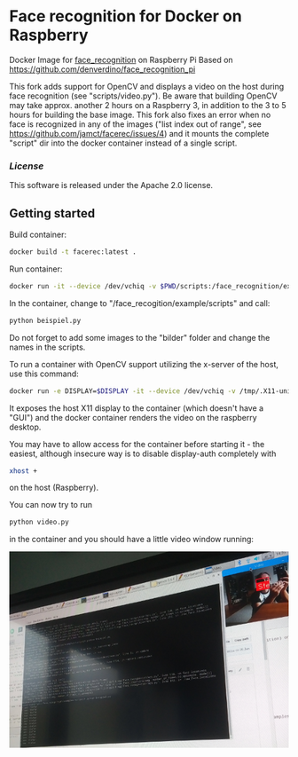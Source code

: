 # Face recognition for Docker on Raspberry

Docker Image for [face_recognition](https://github.com/ageitgey/face_recognition) on Raspberry Pi
Based on https://github.com/denverdino/face_recognition_pi

This fork adds support for OpenCV and displays a video on the host during face recognition (see "scripts/video.py").
Be aware that building OpenCV may take approx. another 2 hours on a Raspberry 3, in addition to the 3 to 5 hours for building the base image.
This fork also fixes an error when no face is recognized in any of the images ("list index out of range", see https://github.com/jamct/facerec/issues/4) and it mounts the complete "script" dir into the docker container instead of a single script.

### *License*
This software is released under the Apache 2.0 license.

## Getting started

Build container: 

```bash
docker build -t facerec:latest .
```

Run container:

```bash
docker run -it --device /dev/vchiq -v $PWD/scripts:/face_recognition/examples/scripts -v $PWD/bilder:/face_recognition/examples/bilder facerec bash
```

In the container, change to "/face_recogition/example/scripts" and call:

```bash
python beispiel.py
```
Do not forget to add some images to the "bilder" folder and change the names in the scripts.

To run a container with OpenCV support utilizing the x-server of the host, use this command:

```bash
docker run -e DISPLAY=$DISPLAY -it --device /dev/vchiq -v /tmp/.X11-unix:/tmp/.X11-unix -v $PWD/scripts:/face_recognition/examples/scripts -v $PWD/bilder:/face_recognition/examples/bilder --privileged facerec bash
```

It exposes the host X11 display to the container (which doesn't have a "GUI") and the docker container renders the video on the raspberry desktop.

You may have to allow access for the container before starting it - the easiest, although insecure way is to disable display-auth completely with

```bash
xhost +
```

on the host (Raspberry).

You can now try to run

```bash
python video.py
```

in the container and you should have a little video window running:

![OpenCV Video](facereg_video.png)
